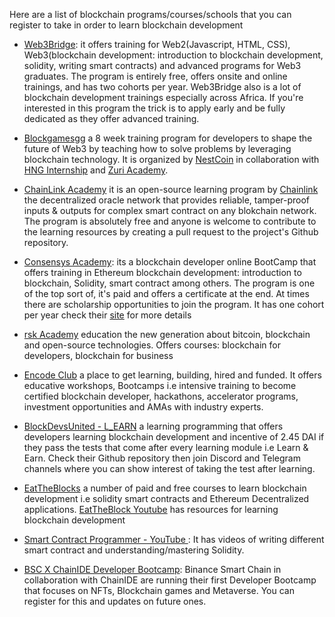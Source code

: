 Here are a list of blockchain programs/courses/schools that you can register to take in order to learn blockchain development
- [Web3Bridge](https://www.web3bridge.com/): it offers training for Web2(Javascript, HTML, CSS), Web3(blockchain development: introduction to blockchain development, solidity, writing smart contracts) and advanced programs for Web3 graduates. The program is entirely free, offers onsite and online trainings, and has two cohorts per year. Web3Bridge also is a lot of blockchain development trainings especially across Africa. If you're interested in this program the trick is to apply early and be fully dedicated as they offer advanced training.

- [Blockgamesgg](https://blockgames.gg/) a 8 week training program for developers to shape the future of Web3 by teaching how to solve problems by leveraging blockchain technology. It is organized by [NestCoin](twitter.com/nestcoin) in collaboration with [HNG Internship](twitter.com/hnginternship) and [Zuri Academy](twitter.com/theZuriTeam).

- [ChainLink Academy](https://www.chainlink.education/) it is an open-source learning program by [Chainlink]() the decentralized oracle network that provides reliable, tamper-proof inputs & outputs for complex smart contract on any blokchain network. The program is absolutely free and anyone is welcome to contribute to the learning resources by creating a pull request to the project's Github repository.

- [Consensys Academy](https://consensys.net/academy/bootcamp/): its a blockchain developer online BootCamp that offers training in Ethereum blockchain development: introduction to blockchain, Solidity, smart contract among others. The program is one of the top sort of, it's paid and offers a certificate at the end. At times there are scholarship opportunities to join the program. It has one cohort per year check their [site](https://consensys.net/academy/bootcamp/) for more details

- [rsk Academy](https://academy.rsk.dev.br/) education the new generation about bitcoin, blockchain and open-source technologies. Offers courses: blockchain for developers, blockchain for business 

- [Encode Club](https://www.encode.club/) a place to get learning, building, hired and funded. It offers educative workshops, Bootcamps i.e intensive training to become certified blockchain developer, hackathons, accelerator programs, investment opportunities and AMAs with industry experts.

- [BlockDevsUnited - L_EARN](https://github.com/BlockDevsUnited/l-earn/tree/master/Lessons/English/L_EARN) a learning programming that offers developers learning blockchain development and incentive of 2.45 DAI if they pass the tests that come after every learning module i.e Learn & Earn. Check their Github repository then join Discord and Telegram channels where you can show interest of taking the test after learning.

- [EatTheBlocks](https://pro.eattheblocks.com/) a number of paid and free courses to learn blockchain development i.e solidity smart contracts and Ethereum Decentralized applications. [EatTheBlock Youtube](https://www.youtube.com/c/EatTheBlocks/playlists) has resources for learning blockchain development

- [Smart Contract Programmer - YouTube ](https://www.youtube.com/channel/UCJWh7F3AFyQ_x01VKzr9eyA): It has videos of writing different smart contract and understanding/mastering Solidity.

- [BSC X ChainIDE Developer Bootcamp](https://bscbuilderbootcamp.com/): Binance Smart Chain in collaboration with ChainIDE are running their first Developer Bootcamp that focuses on NFTs, Blockchain games and Metaverse. You can register for this and updates on future ones.

